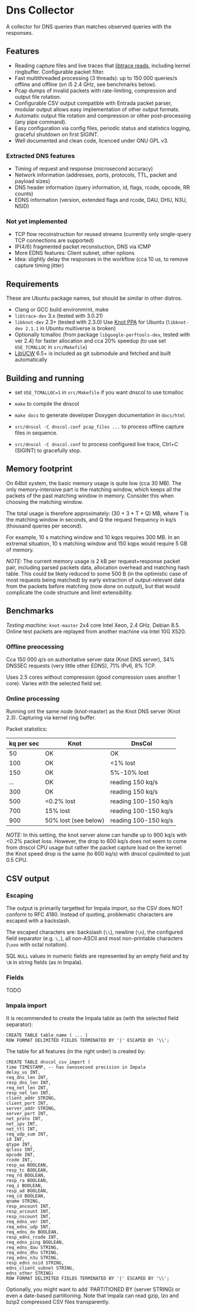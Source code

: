 # Dns Collector

A collector for DNS queries than matches observed queries with the responses.

## Features

* Reading capture files and live traces that [libtrace reads](http://www.wand.net.nz/trac/libtrace/wiki/SupportedTraceFormats), including kernel ringbuffer. Configurable packet filter.
* Fast multithreaded processing (3 threads): up to 150 000 queries/s offline and offline (on i5 2.4 GHz, see benchmarks below).
* Pcap dumps of invalid packets with rate-limiting, compression and output file rotation.
* Configurable CSV output compatible with Entrada packet parser, modular output allows easy implementation of other output formats.
* Automatic output file rotation and compression or other post-processing (any pipe command).
* Easy configuration via config files, periodic status and statistics logging, graceful shutdown on first SIGINT.
* Well documented and clean code, licenced under GNU GPL v3.

### Extracted DNS features 

* Timing of request and response (microsecond accuracy)
* Network information (addresses, ports, protocols, TTL, packet and payload sizes)
* DNS header information (query information, id, flags, rcode, opcode, RR counts)
* EDNS information (version, extended flags and rcode, DAU, DHU, N3U, NSID)

### Not yet implemented

* TCP flow recoinstruction for reused streams (currently only single-query TCP connections are supported)
* IP(4/6) fragmented packet reconstuction, DNS via ICMP
* More EDNS features: Client subnet, other options
* Idea: slightly delay the responses in the workflow (cca 10 us, to remove capture timing jitter)

## Requirements

These are Ubuntu package names, but should be similar in other distros.

* Clang or GCC build environmrnt, make
* `libtrace-dev` 3.x (tested with 3.0.21)
* `libknot-dev` 2.3+ (tested with 2.3.0) Use [Knot PPA](https://launchpad.net/~cz.nic-labs/+archive/ubuntu/knot-dns) for Ubuntu (`libknot-dev 2.1.1` in Ubuntu multiverse is broken)
* Optionally tcmalloc (from package `libgoogle-perftools-dev`, tested with ver 2.4) for faster allocation and cca 20% speedup (to use set `USE_TCMALLOC` in `src/Makefile`)
* [LibUCW](http://www.ucw.cz/libucw/) 6.5+ is included as git submodule and fetched and built automatically

## Building and running

* set `USE_TCMALLOC=1` in `src/Makefile` if you want dnscol to use tcmalloc
* `make` to compile the dnscol
* `make docs` to generate developer Doxygen documentation in `docs/html`

* `src/dnscol -C dnscol.conf pcap_files ...` to process offline capture files in sequence.
* `src/dnscol -C dnscol.conf` to process configured live trace, Ctrl+C (SIGINT) to gracefully stop.

## Memory footprint

On 64bit system, the basic memory usage is quite low (cca 30 MB). The only memory-intensive part is the matching window,
which keeps all the packets of the past matching window in memory. Consider this when choosing the matching window.

The total usage is therefore approximately: (30 + 3 * T * Q) MB, where T is the matching window in seconds, and Q the request frequency in kq/s (thousand queries per second).

For example, 10 s matching window and 10 kqps requires 300 MB. In an extremal situation, 10 s matching window and 150 kqps would require 5 GB of memory.

*NOTE:* The current memory usage is 2 kB per request+response packet pair, including parsed packets data, allocation overhead and matching hash table. This could be likely reduced to some 500 B (in the optimistic case of most requests being matched) by early extraction of output-relevant data from the packets before matching (now done on output), but that would complicate the code structure and limit extensibility.

## Benchmarks

*Testing machine:* `knot-master` 2x4 core Intel Xeon, 2.4 GHz. Debian 8.5. Online test packets are replayed from another machine via Intel 10G X520.

### Offline preocessing

Cca 150 000 q/s on authoritative server data (Knot DNS server), 34% DNSSEC requests (very little other EDNS), 71% IPv6, 8% TCP.

Uses 2.5 cores without compression (good compression uses another 1 core). Varies with the selected field set.

### Online processing

Running ont the same node (knot-master) as the Knot DNS server (Knot 2.3). Capturing via kernel ring buffer.

Packet statistics:

| kq per sec | Knot | DnsCol |
| ---- | ---- | ---- |
| 50   | OK | OK |
| 100  | OK | <1% lost |
| 150  | OK | 5%-10% lost |
| ...  | OK | reading 150 kq/s |
| 300  | OK | reading 150 kq/s |
| 500  | <0.2% lost | reading 100-150 kq/s |
| 700  | 15% lost | reading 100-150 kq/s |
| 900  | 50% lost (see below) | reading 100-150 kq/s |

*NOTE:* In this setting, the knot server alone can handle up to 900 kq/s with <0.2% packet loss.
However, the drop to 600 kq/s does not seem to come from dnscol CPU usage but rather the packet capture
load on the kernel: the Knot speed drop is the same (to 600 kq/s) with dnscol cpulimited to just 0.5 CPU.

## CSV output

### Escaping

The output is primarily targetted for Impala import, so the CSV does NOT conform to RFC 4180.
Instead of quoting, problematic characters are escaped with a backslash.

The escaped characters are: backslash (`\\`), newline (`\n`), the configured field separator (e.g. `\,`),
all non-ASCII and most non-printable characters (`\ooo` with octal notation).

SQL `NULL` values in numeric fields are represented by an empty field and by `\N` in string fields
(as in Impala).

### Fields

TODO

### Impala import

It is recommended to create the Impala table as (with the selected field separator):
```
CREATE TABLE table_name ( ... )
ROW FORMAT DELIMITED FIELDS TERMINATED BY '|' ESCAPED BY '\\';
```

The table for all features (in the right order) is created by:
```
CREATE TABLE dnscol_csv_import (
time TIMESTAMP, -- has nanosecond precision in Impala
delay_us INT,
req_dns_len INT,
resp_dns_len INT,
req_net_len INT,
resp_net_len INT,
client_addr STRING,
client_port INT,
server_addr STRING,
server_port INT,
net_proto INT,
net_ipv INT,
net_ttl INT,
req_udp_sum INT,
id INT,
qtype INT,
qclass INT,
opcode INT,
rcode INT,
resp_aa BOOLEAN,
resp_tc BOOLEAN,
req_rd BOOLEAN,
resp_ra BOOLEAN,
req_z BOOLEAN,
resp_ad BOOLEAN,
req_cd BOOLEAN,
qname STRING,
resp_ancount INT,
resp_arcount INT,
resp_nscount INT,
req_edns_ver INT,
req_edns_udp INT,
req_edns_do BOOLEAN,
resp_edns_rcode INT,
req_edns_ping BOOLEAN,
req_edns_dau STRING,
req_edns_dhu STRING,
req_edns_n3u STRING,
resp_edns_nsid STRING,
edns_client_subnet STRING,
edns_other STRING)
ROW FORMAT DELIMITED FIELDS TERMINATED BY '|' ESCAPED BY '\\';
```

Optionally, you might want to add `PARTITIONED BY (server STRING) or even a date-based partitioning.
Note that Impala can read gzip, lzo and bzip2 compressed CSV files transparently.
